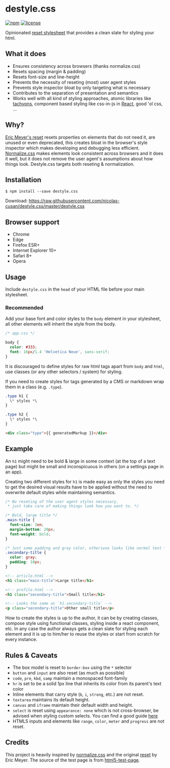 # destyle.css

[![npm][npm-image]][npm-url] [![license][license-image]][license-url]

Opinionated [reset stylesheet](https://cssreset.com/what-is-a-css-reset/) that provides a clean slate for styling your html.

## What it does

- Ensures consistency across browsers (thanks normalize.css)
- Resets spacing (margin & padding)
- Resets font-size and line-height
- Prevents the necessity of reseting (most) user agent styles
- Prevents style inspector bloat by only targeting what is necessary
- Contributes to the separation of presentation and semantics
- Works well with all kind of styling approaches, atomic libraries like [tachyons](https://tachyons.io/), component based styling like css-in-js in [React](https://reactjs.org), good 'ol css, ...

## Why?

[Eric Meyer's reset](https://meyerweb.com/eric/tools/css/reset/) resets properties on elements that do not need it, are unused or even deprecated, this creates bloat in the browser's style inspector which makes developing and debugging less efficient. [Normalize.css](https://github.com/necolas/normalize.css) makes elements look consistent across browsers and it does it well, but it does not remove the user agent's assumptions about how things look. Destyle.css targets both reseting & normalization.

## Installation

```shell
$ npm install --save destyle.css
```

Download: https://raw.githubusercontent.com/nicolas-cusan/destyle.css/master/destyle.css

## Browser support

- Chrome
- Edge
- Firefox ESR+
- Internet Explorer 10+
- Safari 8+
- Opera

## Usage

Include `destyle.css` in the `head` of your HTML file before your main stylesheet.

### Recommended

Add your base font and color styles to the `body` element in your stylesheet, all other elements will inherit the style from the body.

```css
/* app.css */

body {
  color: #333;
  font: 16px/1.4 'Helvetica Neue', sans-serif;
}
```

It is discouraged to define styles for raw html tags apart from `body` and `html`, use classes (or any other selectors / system) for styling.

If you need to create styles for tags generated by a CMS or markdown wrap them in a class (e.g. `.type`).

```css
.type h1 {
  \* styles *\
}

.type h2 {
  \* styles *\
}
```

```html
<div class="type">{{ generatedMarkup }}</div>
```

## Example

An `h1` might need to be bold & large in some context (at the top of a text page) but might be small and inconspicuous in others (on a settings page in an app).

Creating two different styles for `h1` is made easy as only the styles you need to get the desired visual results have to be applied without the need to overwrite default styles while maintaining semantics.

```css
/* No reseting of the user agent styles necessary,
 * just take care of making things look how you want to. */

/* Bold, large title */
.main-title {
  font-size: 3em;
  margin-bottom: 20px;
  font-weight: bold;
}

/* Just some padding and gray color, otheriwse looks like normal text */
.secondary-title {
  color: gray;
  padding: 10px;
}
```

```html
<!-- article.html -->
<h1 class="main-title">Large title</h1>

<!-- profile.html -->
<h1 class="secondary-title">Small title</h1>

<!-- Looks the same as `h1.secondary-title` -->
<p class="secondary-title">Other small title</p>
```

How to create the styles is up to the author, it can be by creating classes, compose style using functional classes, styling inside a react component, etc. In any case the author always gets a clean slate for styling each element and it is up to him/her to reuse the styles or start from scratch for every instance.

## Rules & Caveats

- The box model is reset to `border-box` using the `*` selector
- `button` and `input` are also reset (as much as possible)
- `code`, `pre`, `kbd`, `samp` maintain a monospaced font-family
- `hr` is set to be a solid 1px line that inherits its color from its parent's text color
- Inline elements that carry style (`b`, `i`, `strong`, etc.) are not reset.
- `textarea` maintains its default height.
- `canvas` and `iframe` maintain their default width and height.
- `select` is reset using `appearance: none` which is not cross-browser, be advised when styling custom selects. You can find a good guide [here](https://www.filamentgroup.com/lab/select-css.html)
- HTML5 inputs and elements like `range`, `color`, `meter` and `progress` are not reset.

## Credits

This project is heavily inspired by [normalize.css](https://github.com/necolas/normalize.css) and the original [reset](https://meyerweb.com/eric/tools/css/reset/) by Eric Meyer. The source of the test page is from [html5-test-page](https://github.com/cbracco/html5-test-page/pulls).

[license-image]: https://img.shields.io/npm/l/destyle.css.svg?style=flat-square
[license-url]: LICENSE
[npm-image]: https://img.shields.io/npm/v/destyle.css.svg?style=flat-square
[npm-url]: https://www.npmjs.com/package/destyle.css
